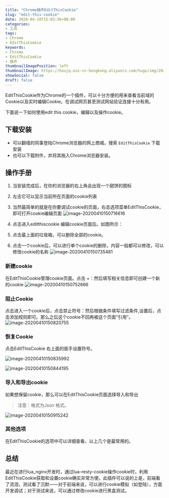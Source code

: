 ```yaml
---
title: "Chrome插件EditThisCookie"
slug: "edit-this-cookie"
date: 2020-04-10T15:03:56+08:00
categories:
- 工具
tags:
- Chrome
- EditThisCookie
keywords:
- Chrome
- EditThisCookie
- 插件
thumbnailImagePosition: left
thumbnailImage: https://houjq.oss-cn-hongkong.aliyuncs.com/hugo/img/20200410151511.png
showSocial: false
draft: false
---
```

EditThisCookie作为Chrome的一个插件，可以十分方便的用来查看当前域的Cookie以及实时编辑Cookie。在调试网页甚至测试网站验证连接十分有用。
<!--more-->

下面说一下如何使用edit this cookie，编辑以及操作cookie。

## 下载安装

- 可以翻墙的同事登陆Chrome浏览器的网上商城，搜索 `EditThisCookie` 下载安装
- 也可以下载附件，并将其拖入Chrome浏览器安装。

## 操作手册

1. 当安装完成后，在你的浏览器的右上角会出现一个甜饼的图标
2. 左击它可以显示当前所在页面的cookie列表
3. 当然最简单的就是在你要调试cookie的页面，右击选项菜单EditThisCookie，即可打开cookie编辑页面
 ![image-20200410150716616](https://houjq.oss-cn-hongkong.aliyuncs.com/hugo/img/20200410150720.png)

4. 点击进入editthiscookie 编辑cookie页面后。如图所示：

5. 点击最上面的垃圾箱，可以删除全部的cookie。

6. 点击一个cookie后，可以进行单个cookie的删除，内容一般都可以修改，可以修改cookie的名称
![image-20200410150735481](https://houjq.oss-cn-hongkong.aliyuncs.com/hugo/img/20200410150736.png)

### 新建cookie

在EditThisCookie管理cookie页面。点击 +：然后填写相关信息即可创建一个新的cookie
![image-20200410150752666](https://houjq.oss-cn-hongkong.aliyuncs.com/hugo/img/20200410150802.png)

### 阻止Cookie

点击进入一个cookie后，点击禁止符号：然后根据条件填写过滤条件,设置后，点击添加规则即可。那么之后这个cookie不回再被这个页面“引用”。
![image-20200410150820755](https://houjq.oss-cn-hongkong.aliyuncs.com/hugo/img/20200410150822.png)

### 恢复Cookie

点击EditThisCookie 右上面的扳手设置符号。

![image-20200410150835992](https://houjq.oss-cn-hongkong.aliyuncs.com/hugo/img/20200410150837.png)

![image-20200410150844195](https://houjq.oss-cn-hongkong.aliyuncs.com/hugo/img/20200410150845.png)

### 导入和导出cookie

如果想保留cookie，那么可以在EditThisCookie页面选择导入和导出

> 注意：格式为Json 格式。

 ![image-20200410150915242](https://houjq.oss-cn-hongkong.aliyuncs.com/hugo/img/20200410150916.png)

### 其他选项

在EditThisCookie的选项中可以详细查看，以上几个是最常用的。

## 总结

最近在进行lua_nginx开发时，通过lua-resty-cookie操作cookie时，利用EditThisCookie获取和设置cookie确实非常方便。此插件可以说的上是，前端看了流泪，测试看了沉默——对于前端来说，可以进行cookie模拟（如登陆），方面开发调试；对于测试来说，可以通过修改cookie进行黑盒测试。
